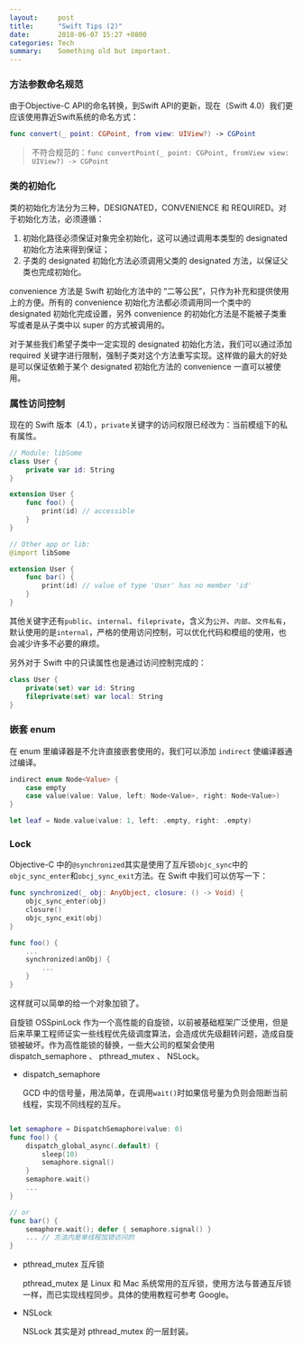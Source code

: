 ```yaml
---
layout: 	post
title:  	"Swift Tips (2)"
date:   	2018-06-07 15:27 +0800
categories: Tech
summary: 	Something old but important.
---
```


### 方法参数命名规范

由于Objective-C API的命名转换，到Swift API的更新，现在（Swift 4.0）我们更应该使用靠近Swift系统的命名方式：

```swift 
func convert(_ point: CGPoint, from view: UIView?) -> CGPoint
```

> 不符合规范的：`func convertPoint(_ point: CGPoint, fromView view: UIView?) -> CGPoint`


### 类的初始化

类的初始化方法分为三种，DESIGNATED，CONVENIENCE 和 REQUIRED。对于初始化方法，必须遵循：

1. 初始化路径必须保证对象完全初始化，这可以通过调用本类型的 designated 初始化方法来得到保证；
1. 子类的 designated 初始化方法必须调用父类的 designated 方法，以保证父类也完成初始化。

convenience 方法是 Swift 初始化方法中的 “二等公民”，只作为补充和提供使用上的方便。所有的 convenience 初始化方法都必须调用同一个类中的 designated 初始化完成设置，另外 convenience 的初始化方法是不能被子类重写或者是从子类中以 super 的方式被调用的。

对于某些我们希望子类中一定实现的 designated 初始化方法，我们可以通过添加 required 关键字进行限制，强制子类对这个方法重写实现。这样做的最大的好处是可以保证依赖于某个 designated 初始化方法的 convenience 一直可以被使用。

### 属性访问控制

现在的 Swift 版本（4.1），`private`关键字的访问权限已经改为：当前模组下的私有属性。

```swift
// Module: libSome
class User {
	private var id: String
}

extension User {
	func foo() {
		print(id) // accessible
	}
}

// Other app or lib:
@import libSome

extension User {
	func bar() {
		print(id) // value of type 'User' has no member 'id'
	}
}

```

其他关键字还有`public`、`internal`、`fileprivate`，含义为`公开`、`内部`、`文件私有`，默认使用的是`internal`，严格的使用访问控制，可以优化代码和模组的使用，也会减少许多不必要的麻烦。

另外对于 Swift 中的只读属性也是通过访问控制完成的：

```swift
class User {
	private(set) var id: String  	     
	fileprivate(set) var local: String
}
```

### 嵌套 enum

在 enum 里编译器是不允许直接嵌套使用的，我们可以添加 `indirect` 使编译器通过编译。

```swift
indirect enum Node<Value> {
	case empty
	case value(value: Value, left: Node<Value>, right: Node<Value>)
}

let leaf = Node.value(value: 1, left: .empty, right: .empty)
```

### Lock

Objective-C 中的`@synchronized`其实是使用了互斥锁`objc_sync`中的`objc_sync_enter`和`obcj_sync_exit`方法。在 Swift 中我们可以仿写一下：

```swift
func synchronized(_ obj: AnyObject, closure: () -> Void) {
	objc_sync_enter(obj)
    closure()
    objc_sync_exit(obj)
}

func foo() {
	...
	synchronized(anObj) {
		...
	}
}
```

这样就可以简单的给一个对象加锁了。

自旋锁 OSSpinLock 作为一个高性能的自旋锁，以前被基础框架广泛使用，但是后来苹果工程师证实一些线程优先级调度算法，会造成优先级翻转问题，造成自旋锁被破坏。作为高性能锁的替换，一些大公司的框架会使用 dispatch_semaphore 、 pthread_mutex 、 NSLock。

- dispatch_semaphore
	
	GCD 中的信号量，用法简单，在调用`wait()`时如果信号量为负则会阻断当前线程，实现不同线程的互斥。

```swift

let semaphore = DispatchSemaphore(value: 0)
func foo() {
	dispatch_global_async(.default) {
		sleep(10)
		semaphore.signal()
	}
	semaphore.wait()
	...
}

// or
func bar() {
	semaphore.wait(); defer { semaphore.signal() }
	... // 方法内是单线程加锁访问的
}

```

- pthread_mutex 互斥锁
 
	pthread_mutex 是 Linux 和 Mac 系统常用的互斥锁，使用方法与普通互斥锁一样，而已实现线程同步。具体的使用教程可参考 Google。

- NSLock

	NSLock 其实是对 pthread_mutex 的一层封装。

